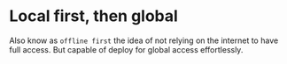 # Local first, then global

Also know as `offline first` the idea of not relying on the internet to have
full access. But capable of deploy for global access effortlessly.

